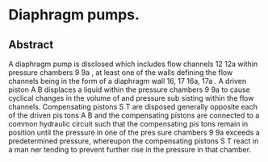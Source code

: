 # Diaphragm pumps.

## Abstract
A diaphragm pump is disclosed which includes flow channels 12 12a within pressure chambers 9 9a , at least one of the walls defining the flow channels being in the form of a diaphragm wall 16, 17 16a, 17a . A driven piston A B displaces a liquid within the pressure chambers 9 9a to cause cyclical changes in the volume of and pressure sub sisting within the flow channels. Compensating pistons S T are disposed generally opposite each of the driven pis tons A B and the compensating pistons are connected to a common hydraulic circuit such that the compensating pis tons remain in position until the pressure in one of the pres sure chambers 9 9a exceeds a predetermined pressure, whereupon the compensating pistons S T react in a man ner tending to prevent further rise in the pressure in that chamber.
